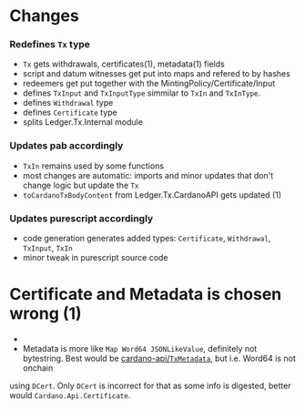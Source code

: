 
# Changes

### Redefines `Tx` type
 - `Tx` gets withdrawals, certificates(1), metadata(1) fields
 - script and datum witnesses get put into maps and refered to by hashes
 - redeemers get put together with the MintingPolicy/Certificate/Input
 - defines `TxInput` and `TxInputType` simmilar to `TxIn` and `TxInType`.
 - defines `Withdrawal` type
 - defines `Certificate` type
 - splits Ledger.Tx.Internal module

### Updates pab accordingly
 - `TxIn` remains used by some functions
 - most changes are automatic: imports and minor updates that don't change logic but update the `Tx`
 - `toCardanoTxBodyContent` from Ledger.Tx.CardanoAPI gets updated (1) 

### Updates purescript accordingly
 - code generation generates added types: `Certificate`, `Withdrawal`, `TxInput`, `TxIn`
 - minor tweak in purescript source code



# Certificate and Metadata is chosen wrong (1)
 - 
 - Metadata is more like `Map Word64 JSONLikeValue`, definitely not bytestring. Best would be [cardano-api/`TxMetadata`](https://github.com/input-output-hk/cardano-node/blob/6a465b09b5dfd5fe281061b94f69faee1227800a/cardano-api/src/Cardano/Api/TxMetadata.hs#L83), but i.e. Word64 is not onchain



  using `DCert`. Only `DCert` is incorrect for that as some info is digested, better would `Cardano.Api.Certificate`.